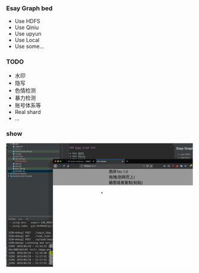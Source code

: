 
### Esay Graph bed

* Use HDFS
* Use Qiniu
* Use upyun
* Use Local
* Use some...


### TODO
* 水印
* 隐写
* 色情检测
* 暴力检测
* 账号体系等
* Real shard 
* ...


### show


![](readme.gif)